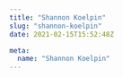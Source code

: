 ```yaml
---
title: "Shannon Koelpin"
slug: "shannon-koelpin"
date: 2021-02-15T15:52:48Z

meta:
  name: "Shannon Koelpin"
---
```


